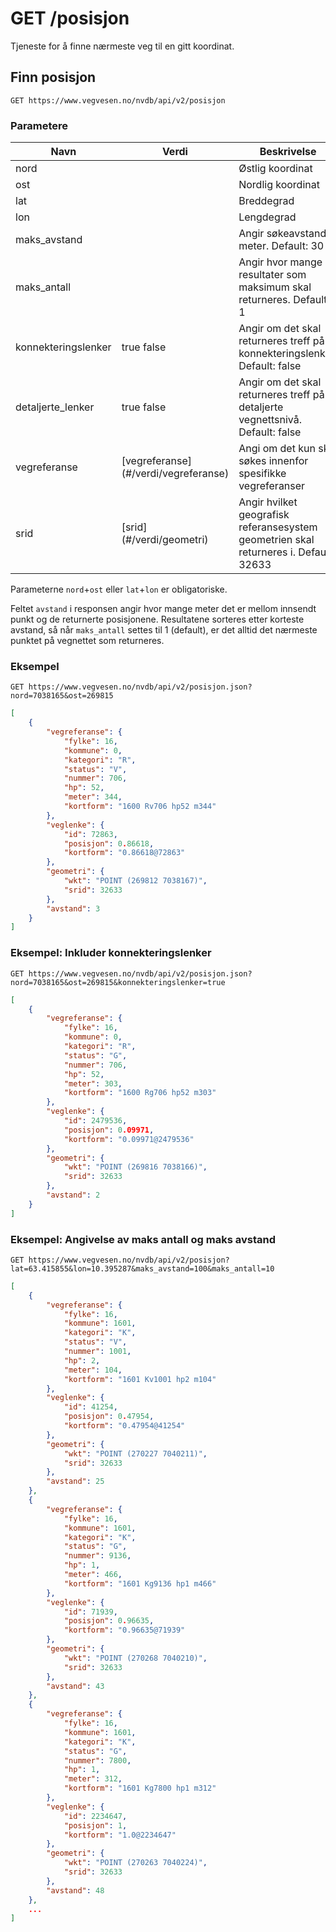 # GET /posisjon

Tjeneste for å finne nærmeste veg til en gitt koordinat.

## Finn posisjon

```
GET https://www.vegvesen.no/nvdb/api/v2/posisjon
```

### Parametere

<table>
<thead>
<tr>
<th>Navn</th>
<th>Verdi</th>
<th>Beskrivelse</th>
</tr>
</thead>
<tbody>
<tr>
<td>nord</td>
<td><flyttall></td>
<td>Østlig koordinat</td>
</tr>
<tr>
<td>ost</td>
<td><flyttall></td>
<td>Nordlig koordinat</td>
</tr>
<tr>
<td>lat</td>
<td><flyttall></td>
<td>Breddegrad</td>
</tr>
<tr>
<td>lon</td>
<td><flyttall></td>
<td>Lengdegrad</td>
</tr>
<tr>
<td>maks_avstand</td>
<td><heltall></td>
<td>Angir søkeavstand i meter.  
<span class="default">Default: 30</span></td>
</tr>
<tr>
<td>maks_antall</td>
<td><heltall></td>
<td>Angir hvor mange resultater som maksimum skal returneres.  
<span class="default">Default: 1</span></td>
</tr>
<tr>
<td>konnekteringslenker</td>
<td>true  
false</td>
<td>Angir om det skal returneres treff på konnekteringslenker.  
<span class="default">Default: false</span></td>
</tr>
<tr>
<td>detaljerte_lenker</td>
<td>true  
false</td>
<td>Angir om det skal returneres treff på detaljerte vegnettsnivå.  
<span class="default">Default: false</span></td>
</tr>
<tr>
<td>vegreferanse</td>
<td>[vegreferanse](#/verdi/vegreferanse)</td>
<td>Angi om det kun skal søkes innenfor spesifikke vegreferanser</td>
</tr>
<tr>
<td>srid</td>
<td>[srid](#/verdi/geometri)</td>
<td>Angir hvilket geografisk referansesystem geometrien skal returneres i.  
<span class="default">Default: 32633</span></td>
</tr>
</tbody>
</table>

Parameterne `nord`+`ost` eller `lat`+`lon` er obligatoriske.

Feltet `avstand` i responsen angir hvor mange meter det er mellom innsendt punkt og de returnerte posisjonene. Resultatene sorteres etter korteste avstand, så når `maks_antall` settes til 1 (default), er det alltid det nærmeste punktet på vegnettet som returneres.

### Eksempel

```
GET https://www.vegvesen.no/nvdb/api/v2/posisjon.json?nord=7038165&ost=269815
```

```json
[
    {
        "vegreferanse": {
            "fylke": 16,
            "kommune": 0,
            "kategori": "R",
            "status": "V",
            "nummer": 706,
            "hp": 52,
            "meter": 344,
            "kortform": "1600 Rv706 hp52 m344"
        },
        "veglenke": {
            "id": 72863,
            "posisjon": 0.86618,
            "kortform": "0.86618@72863"
        },
        "geometri": {
            "wkt": "POINT (269812 7038167)",
            "srid": 32633
        },
        "avstand": 3
    }
]
```

### Eksempel: Inkluder konnekteringslenker

```
GET https://www.vegvesen.no/nvdb/api/v2/posisjon.json?nord=7038165&ost=269815&konnekteringslenker=true
```

```json
[
    {
        "vegreferanse": {
            "fylke": 16,
            "kommune": 0,
            "kategori": "R",
            "status": "G",
            "nummer": 706,
            "hp": 52,
            "meter": 303,
            "kortform": "1600 Rg706 hp52 m303"
        },
        "veglenke": {
            "id": 2479536,
            "posisjon": 0.09971,
            "kortform": "0.09971@2479536"
        },
        "geometri": {
            "wkt": "POINT (269816 7038166)",
            "srid": 32633
        },
        "avstand": 2
    }
]
```

### Eksempel: Angivelse av maks antall og maks avstand

```
GET https://www.vegvesen.no/nvdb/api/v2/posisjon?lat=63.415855&lon=10.395287&maks_avstand=100&maks_antall=10
```

```json
[
    {
        "vegreferanse": {
            "fylke": 16,
            "kommune": 1601,
            "kategori": "K",
            "status": "V",
            "nummer": 1001,
            "hp": 2,
            "meter": 104,
            "kortform": "1601 Kv1001 hp2 m104"
        },
        "veglenke": {
            "id": 41254,
            "posisjon": 0.47954,
            "kortform": "0.47954@41254"
        },
        "geometri": {
            "wkt": "POINT (270227 7040211)",
            "srid": 32633
        },
        "avstand": 25
    },
    {
        "vegreferanse": {
            "fylke": 16,
            "kommune": 1601,
            "kategori": "K",
            "status": "G",
            "nummer": 9136,
            "hp": 1,
            "meter": 466,
            "kortform": "1601 Kg9136 hp1 m466"
        },
        "veglenke": {
            "id": 71939,
            "posisjon": 0.96635,
            "kortform": "0.96635@71939"
        },
        "geometri": {
            "wkt": "POINT (270268 7040210)",
            "srid": 32633
        },
        "avstand": 43
    },
    {
        "vegreferanse": {
            "fylke": 16,
            "kommune": 1601,
            "kategori": "K",
            "status": "G",
            "nummer": 7800,
            "hp": 1,
            "meter": 312,
            "kortform": "1601 Kg7800 hp1 m312"
        },
        "veglenke": {
            "id": 2234647,
            "posisjon": 1,
            "kortform": "1.0@2234647"
        },
        "geometri": {
            "wkt": "POINT (270263 7040224)",
            "srid": 32633
        },
        "avstand": 48
    },
    ...
]
```
